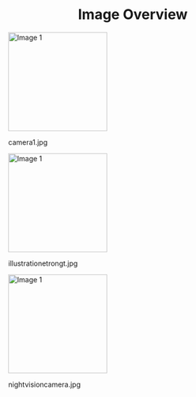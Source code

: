 <h1 style ="text-align: center;"> Image Overview </h1>
<div>
<div>
<img src="https://media.evkx.net/multimedia/technology/sensorsandcameras/infrared/camera1_xst.jpg" alt="Image 1" style="width: 200px;">
<p>camera1.jpg</p>
</div>
<div>
<img src="https://media.evkx.net/multimedia/technology/sensorsandcameras/infrared/illustrationetrongt_xst.jpg" alt="Image 1" style="width: 200px;">
<p>illustrationetrongt.jpg</p>
</div>
<div>
<img src="https://media.evkx.net/multimedia/technology/sensorsandcameras/infrared/nightvisioncamera_xst.jpg" alt="Image 1" style="width: 200px;">
<p>nightvisioncamera.jpg</p>
</div>
</div>
